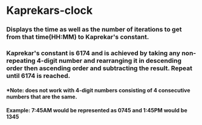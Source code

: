 # Kaprekars-clock

### Displays the time as well as the number of iterations to get from that time(HH:MM) to Kaprekar's constant.
### Kaprekar's constant is 6174 and is achieved by taking any non-repeating 4-digit number and rearranging it in descending order then ascending order and subtracting the result. Repeat until 6174 is reached.
#### *Note: does not work with 4-digit numbers consisting of 4 consecutive numbers that are the same.
#### Example: 7:45AM would be represented as 0745 and 1:45PM would be 1345
